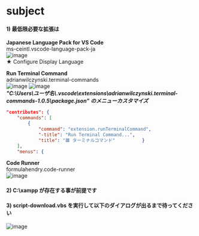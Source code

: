# subject

#### 1) 最低限必要な拡張は
**Japanese Language Pack for VS Code**\
ms-ceintl.vscode-language-pack-ja\
![image](https://user-images.githubusercontent.com/1501327/221483321-30de62e5-6626-4b06-80ec-84f861c81a37.png)\
★ Configure Display Language

**Run Terminal Command**\
adrianwilczynski.terminal-commands\
![image](https://user-images.githubusercontent.com/1501327/221483528-d929141b-71d4-452a-82ef-e0fd6e42946c.png)
![image](https://user-images.githubusercontent.com/1501327/221484891-6c3dbdcb-cc3c-47e2-8f20-161ac850ef42.png)\
***"C:\Users\ユーザ名\\.vscode\extensions\adrianwilczynski.terminal-commands-1.0.5\package.json" のメニューカスタマイズ***
```json
"contributes": {
	"commands": [
		{
			"command": "extension.runTerminalCommand",
			"-title": "Run Terminal Command...",
			"title": "🟥 ターミナルコマンド"			}
	],
	"menus": {
```

**Code Runner**\
formulahendry.code-runner\
![image](https://user-images.githubusercontent.com/1501327/221483419-d1a233bd-0f3b-439c-a963-4b88449f866f.png)

#### 2) C:\xampp が存在する事が前提です

#### 3) script-download.vbs を実行して以下のダイアログが出るまで待ってください

![image](https://user-images.githubusercontent.com/1501327/221482687-cd64b71e-7208-4047-a1aa-7b22a1088859.png)
